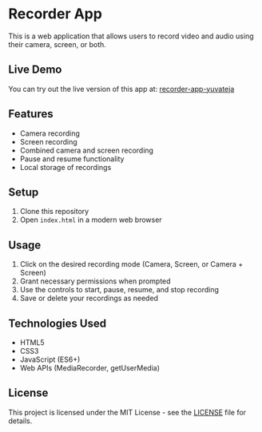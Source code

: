 # Recorder App

This is a web application that allows users to record video and audio using their camera, screen, or both.

## Live Demo

You can try out the live version of this app at: [recorder-app-yuvateja](https://recorder-app-black.vercel.app/)

## Features

- Camera recording
- Screen recording
- Combined camera and screen recording
- Pause and resume functionality
- Local storage of recordings

## Setup

1. Clone this repository
2. Open `index.html` in a modern web browser

## Usage

1. Click on the desired recording mode (Camera, Screen, or Camera + Screen)
2. Grant necessary permissions when prompted
3. Use the controls to start, pause, resume, and stop recording
4. Save or delete your recordings as needed

## Technologies Used

- HTML5
- CSS3
- JavaScript (ES6+)
- Web APIs (MediaRecorder, getUserMedia)

## License

This project is licensed under the MIT License - see the [LICENSE](LICENSE) file for details.
